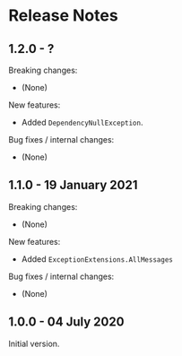 # Release Notes

## 1.2.0 - ?

Breaking changes:
- (None)

New features:
- Added `DependencyNullException`.

Bug fixes / internal changes:
- (None)

## 1.1.0 - 19 January 2021

Breaking changes:
- (None)

New features:
- Added `ExceptionExtensions.AllMessages`

Bug fixes / internal changes:
- (None)

## 1.0.0 - 04 July 2020

Initial version.
